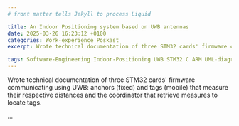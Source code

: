 ```yaml
---
# front matter tells Jekyll to process Liquid

title: An Indoor Positioning system based on UWB antennas
date: 2025-03-26 16:23:12 +0100
categories: Work-experience Poskast
excerpt: Wrote technical documentation of three STM32 cards' firmware communicating using UWB.

tags: Software-Engineering Indoor-Positioning UWB STM32 C ARM UML-diagrams
---
```


Wrote technical documentation of three STM32 cards' firmware communicating using UWB: anchors (fixed) and tags (mobile) that measure their respective distances and the coordinator that retrieve measures to locate tags.

...
